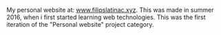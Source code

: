 
My personal website at: www.filipslatinac.xyz. This was made in summer 2016, when i first started learning web technologies. This was the first iteration of the "Personal website" project category.
